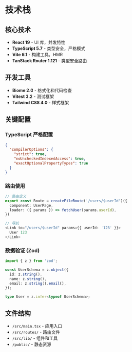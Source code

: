 # 技术栈

## 核心技术
- **React 19** - UI 库，并发特性
- **TypeScript 5.7** - 类型安全，严格模式
- **Vite 6.1** - 构建工具，HMR
- **TanStack Router 1.121** - 类型安全路由

## 开发工具
- **Biome 2.0** - 格式化和代码检查
- **Vitest 3.2** - 测试框架
- **Tailwind CSS 4.0** - 样式框架

## 关键配置

### TypeScript 严格配置
```json
{
  "compilerOptions": {
    "strict": true,
    "noUncheckedIndexedAccess": true,
    "exactOptionalPropertyTypes": true
  }
}
```

### 路由使用
```typescript
// 路由定义
export const Route = createFileRoute('/users/$userId')({
  component: UserPage,
  loader: ({ params }) => fetchUser(params.userId),
})

// 导航
<Link to="/users/$userId" params={{ userId: '123' }}>
  User 123
</Link>
```

### 数据验证 (Zod)
```typescript
import { z } from 'zod';

const UserSchema = z.object({
  id: z.string(),
  name: z.string(),
  email: z.string().email(),
});

type User = z.infer<typeof UserSchema>;
```

## 文件结构
- `/src/main.tsx` - 应用入口
- `/src/routes/` - 路由文件
- `/src/lib/` - 组件和工具
- `/public/` - 静态资源 